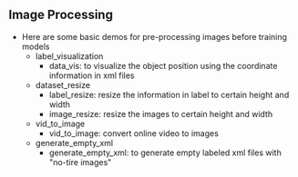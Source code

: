 ## Image Processing 
* Here are some basic demos for pre-processing images before training models
    * label_visualization
        * data_vis: to visualize the object position using the coordinate information in xml files
    * dataset_resize
        * label_resize: resize the information in label to certain height and width
        * image_resize: resize the images to certain height and width
    * vid_to_image
        * vid_to_image: convert online video to images
    * generate_empty_xml
        * generate_empty_xml: to generate empty labeled xml files with "no-tire images"